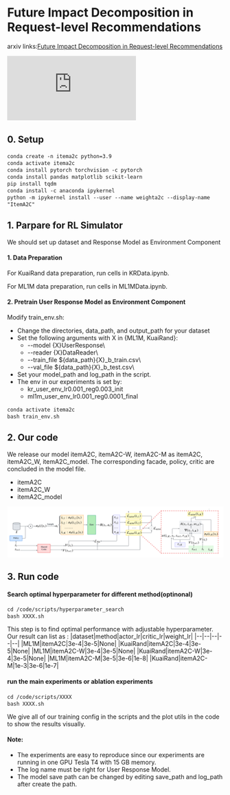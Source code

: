 # Future Impact Decomposition in Request-level Recommendations

arxiv links:[Future Impact Decomposition in Request-level Recommendations](https://arxiv.org/abs/2401.16108)

![image](https://github.com/wangxiaobei565/ItemDecomposition/tree/main/img/user_reco.pdf)


## 0. Setup

```
conda create -n itema2c python=3.9
conda activate itema2c
conda install pytorch torchvision -c pytorch
conda install pandas matplotlib scikit-learn
pip install tqdm
conda install -c anaconda ipykernel
python -m ipykernel install --user --name weighta2c --display-name "ItemA2C"
```

## 1. Parpare for RL Simulator


We should set up dataset and  Response Model as Environment Component
#### 1. Data Preparation

For KuaiRand data preparation, run cells in KRData.ipynb. 

For ML1M data preparation, run cells in ML1MData.ipynb. 

#### 2. Pretrain User Response Model as Environment Component

Modify train_env.sh:
* Change the directories, data_path, and output_path for your dataset
* Set the following arguments with X in {ML1M, KuaiRand}:
  * --model {X}UserResponse\
  * --reader {X}DataReader\
  * --train_file ${data_path}{X}_b_train.csv\
  * --val_file ${data_path}{X}_b_test.csv\
* Set your model_path and log_path in the script.
* The env in our experiments is set by:
  *  kr_user_env_lr0.001_reg0.003_init
  *  ml1m_user_env_lr0.001_reg0.0001_final
 
```
conda activate itema2c
bash train_env.sh
```


## 2. Our code
We release our model itemA2C, itemA2C-W, itemA2C-M as itemA2C, itemA2C_W, itemA2C_model. The corresponding facade, policy, critic are concluded in the model file.
- itemA2C
- itemA2C_W
- itemA2C_model

 ![image](https://github.com/wangxiaobei565/ItemDecomposition/blob/main/img/structure.png)


## 3. Run code
#### Search optimal hyperparameter for different method(optinonal)
```
cd /code/scripts/hyperparameter_search
bash XXXX.sh
```
This step is to find optimal performance with adjustable hyperparameter. Our result can list as :
|dataset|method|actor_lr|critic_lr|weight_lr|
|--|--|--|--|--|
|ML1M|itemA2C|3e-4|3e-5|None|
|KuaiRand|itemA2C|3e-4|3e-5|None|
|ML1M|itemA2C-W|3e-4|3e-5|None|
|KuaiRand|itemA2C-W|3e-4|3e-5|None|
|ML1M|itemA2C-M|3e-5|3e-6|1e-8|
|KuaiRand|itemA2C-M|1e-3|3e-6|1e-7|


#### run the main experiments or ablation experiments
```
cd /code/scripts/XXXX
bash XXXX.sh
```

We give all of our training config in the scripts and the plot utils in the code to show the results visually.
#### Note:
- The experiments are easy to reproduce since our experiments are running in one GPU Tesla T4 with 15 GB memory.
- The log name must be right for User Response Model.
- The model save path can be changed by editing save_path and log_path after create the path.
